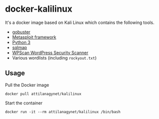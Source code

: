 # docker-kalilinux

It's a docker image based on Kali Linux which contains the following tools.

* [gobuster][gobuster]
* [Metasploit framework][metasploit]
* [Python 3][python]
* [sqlmap][sqlmap]
* [WPScan WordPress Security Scanner][wpscan]
* Various wordlists (including `rockyout.txt`)

## Usage

Pull the Docker image

```
docker pull attilanagynet/kalilinux
```

Start the container

```
docker run -it --rm attilanagynet/kalilinux /bin/bash
```

[gobuster]:   https://github.com/OJ/gobuster
[metasploit]: https://www.metasploit.com/
[python]:     https://www.python.org/
[sqlmap]:     http://sqlmap.org/
[wpscan]:     https://wpscan.com/wordpress-security-scanner
